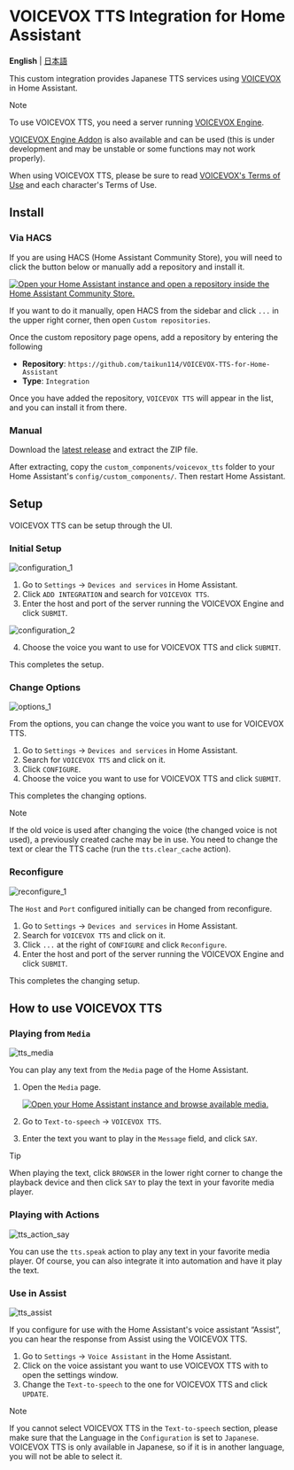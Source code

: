 # VOICEVOX TTS Integration for Home Assistant
**English** | [日本語](docs/README-ja.md)

This custom integration provides Japanese TTS services using [VOICEVOX](https://voicevox.hiroshiba.jp/) in Home Assistant.

>[!NOTE]
>To use VOICEVOX TTS, you need a server running [VOICEVOX Engine](https://github.com/VOICEVOX/voicevox_engine).
>
>[VOICEVOX Engine Addon](https://github.com/taikun114/Home-Assistant-VOICEVOX-Engine) is also available and can be used (this is under development and may be unstable or some functions may not work properly).

When using VOICEVOX TTS, please be sure to read [VOICEVOX's Terms of Use](https://voicevox.hiroshiba.jp/term/) and each character's Terms of Use.

## Install
### Via HACS
If you are using HACS (Home Assistant Community Store), you will need to click the button below or manually add a repository and install it.

[![Open your Home Assistant instance and open a repository inside the Home Assistant Community Store.](https://my.home-assistant.io/badges/hacs_repository.svg)](https://my.home-assistant.io/redirect/hacs_repository/?owner=taikun114&repository=VOICEVOX-TTS-for-Home-Assistant&category=integration)

If you want to do it manually, open HACS from the sidebar and click `...` in the upper right corner, then open `Custom repositories`.

Once the custom repository page opens, add a repository by entering the following

- **Repository**: `https://github.com/taikun114/VOICEVOX-TTS-for-Home-Assistant`
- **Type**: `Integration`

Once you have added the repository, `VOICEVOX TTS` will appear in the list, and you can install it from there.

### Manual
Download the [latest release](https://github.com/taikun114/VOICEVOX-TTS-for-Home-Assistant/releases/latest) and extract the ZIP file.

After extracting, copy the `custom_components/voicevox_tts` folder to your Home Assistant's `config/custom_components/`. Then restart Home Assistant.


## Setup
VOICEVOX TTS can be setup through the UI.

### Initial Setup
![configuration_1](docs/images/configuration_1.png)

1. Go to `Settings` → `Devices and services` in Home Assistant.
2. Click `ADD INTEGRATION` and search for `VOICEVOX TTS`.
3. Enter the host and port of the server running the VOICEVOX Engine and click `SUBMIT`.

![configuration_2](docs/images/configuration_2.png)

4. Choose the voice you want to use for VOICEVOX TTS and click `SUBMIT`.

This completes the setup.

### Change Options
![options_1](docs/images/options_1.png)

From the options, you can change the voice you want to use for VOICEVOX TTS.

1. Go to `Settings` → `Devices and services` in Home Assistant.
2. Search for `VOICEVOX TTS` and click on it.
3. Click `CONFIGURE`.
4. Choose the voice you want to use for VOICEVOX TTS and click `SUBMIT`.

This completes the changing options.

>[!NOTE]
>If the old voice is used after changing the voice (the changed voice is not used), a previously created cache may be in use.
>You need to change the text or clear the TTS cache (run the `tts.clear_cache` action).

### Reconfigure
![reconfigure_1](docs/images/reconfigure_1.png)

The `Host` and `Port` configured initially can be changed from reconfigure.

1. Go to `Settings` → `Devices and services` in Home Assistant.
2. Search for `VOICEVOX TTS` and click on it.
3. Click `...` at the right of `CONFIGURE` and click `Reconfigure`.
4. Enter the host and port of the server running the VOICEVOX Engine and click `SUBMIT`.

This completes the changing setup.


## How to use VOICEVOX TTS
### Playing from `Media`
![tts_media](docs/images/tts_media.png)

You can play any text from the `Media` page of the Home Assistant.

1. Open the `Media` page.

   [![Open your Home Assistant instance and browse available media.](https://my.home-assistant.io/badges/media_browser.svg)](https://my.home-assistant.io/redirect/media_browser/)
2. Go to `Text-to-speech` → `VOICEVOX TTS`.
3. Enter the text you want to play in the `Message` field, and click `SAY`.

>[!TIP]
>When playing the text, click `BROWSER` in the lower right corner to change the playback device and then click `SAY` to play the text in your favorite media player.

### Playing with Actions
![tts_action_say](docs/images/tts_action_say.png)

You can use the `tts.speak` action to play any text in your favorite media player. Of course, you can also integrate it into automation and have it play the text.

### Use in Assist
![tts_assist](docs/images/tts_assist.png)

If you configure for use with the Home Assistant's voice assistant “Assist”, you can hear the response from Assist using the VOICEVOX TTS.

1. Go to `Settings` → `Voice Assistant` in the Home Assistant.
2. Click on the voice assistant you want to use VOICEVOX TTS with to open the settings window.
3. Change the `Text-to-speech` to the one for VOICEVOX TTS and click `UPDATE`.

>[!NOTE]
>If you cannot select VOICEVOX TTS in the `Text-to-speech` section, please make sure that the Language in the `Configuration` is set to `Japanese`.
>VOICEVOX TTS is only available in Japanese, so if it is in another language, you will not be able to select it.
